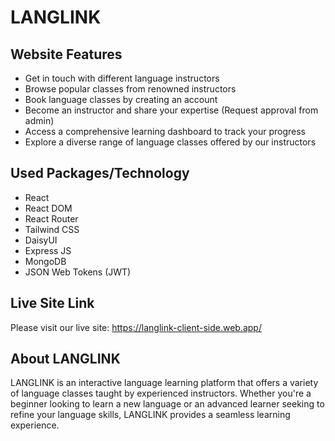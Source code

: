 # LANGLINK

## Website Features

- Get in touch with different language instructors
- Browse popular classes from renowned instructors
- Book language classes by creating an account
- Become an instructor and share your expertise (Request approval from admin)
- Access a comprehensive learning dashboard to track your progress
- Explore a diverse range of language classes offered by our instructors

## Used Packages/Technology

- React
- React DOM
- React Router
- Tailwind CSS
- DaisyUI
- Express JS
- MongoDB
- JSON Web Tokens (JWT)

## Live Site Link

Please visit our live site: https://langlink-client-side.web.app/

## About LANGLINK

LANGLINK is an interactive language learning platform that offers a variety of language classes taught by experienced instructors. Whether you're a beginner looking to learn a new language or an advanced learner seeking to refine your language skills, LANGLINK provides a seamless learning experience.

